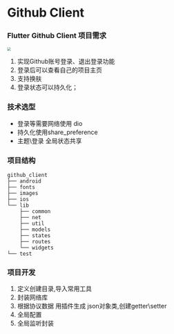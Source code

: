 # Github Client

### Flutter Github Client 项目需求

<img src="https://cdn.jsdelivr.net/gh/forJrking/maven/1603710073815-iShot2020-10-26%2018.59.11.gif" style="zoom:50%;" />

1. 实现Github账号登录、退出登录功能
2. 登录后可以查看自己的项目主页
3. 支持换肤
4. 登录状态可以持久化；

### 技术选型
- 登录等需要网络使用 dio
- 持久化使用share_preference
- 主题\登录 全局状态共享

### 项目结构
 ```
 github_client
 ├── android
 ├── fonts
 ├── images
 ├── ios
 └── lib
     ├── common
     ├── net
     ├── util
     ├── models
     ├── states
     ├── routes
     └── widgets
 └── test

 ```
### 项目开发

1. 定义创建目录,导入常用工具
2. 封装网络库
3. 根据协议数据 用插件生成 json对象类,创建getter\setter
4. 全局配置
5. 全局监听封装


